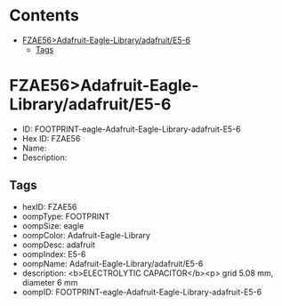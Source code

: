 



Contents
========

* [FZAE56>Adafruit-Eagle-Library/adafruit/E5-6](#fzae56adafruit-eagle-libraryadafruite5-6)
	* [Tags](#tags)

# FZAE56>Adafruit-Eagle-Library/adafruit/E5-6

- ID: FOOTPRINT-eagle-Adafruit-Eagle-Library-adafruit-E5-6
- Hex ID: FZAE56
- Name: 
- Description: 

## Tags

- hexID: FZAE56
- oompType: FOOTPRINT
- oompSize: eagle
- oompColor: Adafruit-Eagle-Library
- oompDesc: adafruit
- oompIndex: E5-6
- oompName: Adafruit-Eagle-Library/adafruit/E5-6
- description: &lt;b&gt;ELECTROLYTIC CAPACITOR&lt;/b&gt;&lt;p&gt;
grid 5.08 mm, diameter 6 mm
- oompID: FOOTPRINT-eagle-Adafruit-Eagle-Library-adafruit-E5-6
